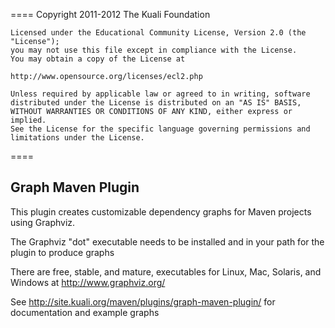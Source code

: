 ====
    Copyright 2011-2012 The Kuali Foundation

    Licensed under the Educational Community License, Version 2.0 (the "License");
    you may not use this file except in compliance with the License.
    You may obtain a copy of the License at

    http://www.opensource.org/licenses/ecl2.php

    Unless required by applicable law or agreed to in writing, software
    distributed under the License is distributed on an "AS IS" BASIS,
    WITHOUT WARRANTIES OR CONDITIONS OF ANY KIND, either express or implied.
    See the License for the specific language governing permissions and
    limitations under the License.
====

Graph Maven Plugin
-------

This plugin creates customizable dependency graphs for Maven projects using Graphviz.  

The Graphviz "dot" executable needs to be installed and in your path for the plugin to produce graphs

There are free, stable, and mature, executables for Linux, Mac, Solaris, and Windows at http://www.graphviz.org/

See http://site.kuali.org/maven/plugins/graph-maven-plugin/ for documentation and example graphs